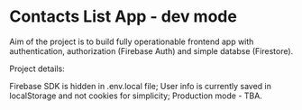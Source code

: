 # Contacts List App - dev mode

Aim of the project is to build fully operationable frontend app with authentication, authorization (Firebase Auth) and simple databse (Firestore).

Project details:

Firebase SDK is hidden in .env.local file;
User info is currently saved in localStorage and not cookies for simplicity;
Production mode - TBA.
